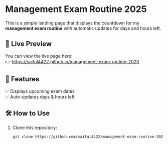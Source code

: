 # Management Exam Routine 2025  

This is a simple landing page that displays the countdown for my **management exam routine** with automatic updates for days and hours left.  

## 🚀 Live Preview  
You can view the live page here:  
👉 https://saiful4422.github.io/management-exam-routine-2023

## 📌 Features  
✅ Displays upcoming exam dates  
✅ Auto-updates days & hours left    

## 🛠 How to Use  
1. Clone this repository:  
   ```sh
   git clone https://github.com/saiful4422/management-exam-routine-2023.git
